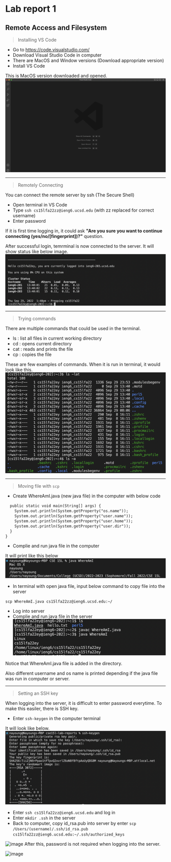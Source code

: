 # Lab report 1
## Remote Access and Filesystem

> Installing VS Code 

- Go to  https://code.visualstudio.com/
- Download Visual Studio Code in computer
- There are MacOS and Window versions (Download appropriate version)
- Install VS Code 

This is MacOS version downloaded and opened.
![Image](VS-Code.png)

---

> Remotely Connecting 

You can connect the remote server by ssh (The Secure Shell)
- Open terminal in VS Code 
- Type ```ssh cs15lfa22zz@ieng6.ucsd.edu```
(with zz replaced for correct username)
- Enter password 

If it is first time logging in, it could ask **"Are you sure you want to continue connecting (yes/no/[fingerprint])?"** question. 

After successful login, temrminal is now connected to the server.
It will show status like below image. 
![image](Connected.png)

--- 
>Trying commands 

There are multiple commands that could be used in the terminal. 

- ls : list all files in current working directory 
- cd : opens current directory 
- cat : reads and prints the file 
- cp : copies the file 

These are few examples of commands. 
When it is run in terminal, it would look like this. 
![image](Commands.png)

---

>Moving file with ```scp```

- Create WhereAmI.java (new java file) in the computer with below code
```class WhereAmI {
  public static void main(String[] args) {
    System.out.println(System.getProperty("os.name"));
    System.out.println(System.getProperty("user.name"));
    System.out.println(System.getProperty("user.home"));
    System.out.println(System.getProperty("user.dir"));
  }
}
```
- Complie and run java file in the computer 

It will print like this below 
![image](computer.png)

- In terminal with open java file, input below command to copy file into the server 
```
scp WhereAmI.java cs15lfa22zz@ieng6.ucsd.edu:~/
```
- Log into server 
- Complie and run java file in the server
![image](server.png)

Notice that WhereAmI.java file is added in the directory.

Also different username and os name is printed depending if the java file was run in computer or server. 

---
>Setting an SSH key

When logging into the server, it is difficult to enter password everytime. To make this easiler, there is SSH key. 

- Enter ```ssh-keygen``` in the computer terminal 

It will look like below.
![image](keygen.png)

- Enter ```ssh cs15lfa22zz@ieng6.ucsd.edu``` and log in
- Enter ```mkdir .ssh``` in the server 
- Back to computer, copy id_rsa.pub into server by enter
```scp /Users/(username)/.ssh/id_rsa.pub cs15lfa22zz@ieng6.ucsd.edu:~/.ssh/authorized_keys```

![image](mkdir.png)
After this, password is not required when logging into the server. 

![image](login.png)